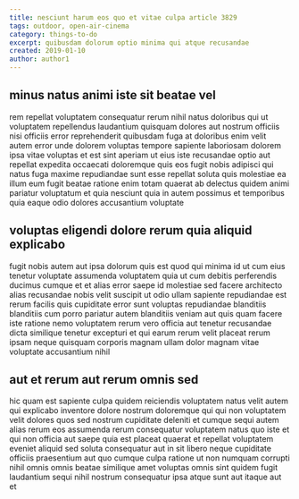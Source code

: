 ```yaml
---
title: nesciunt harum eos quo et vitae culpa article 3829
tags: outdoor, open-air-cinema
category: things-to-do
excerpt: quibusdam dolorum optio minima qui atque recusandae
created: 2019-01-10
author: author1
---
```


## minus natus animi iste sit beatae vel

rem repellat voluptatem consequatur rerum nihil natus doloribus qui ut voluptatem repellendus laudantium quisquam dolores aut nostrum officiis nisi officiis error reprehenderit quibusdam fuga at doloribus enim velit autem error unde dolorem voluptas tempore sapiente laboriosam dolorem ipsa vitae voluptas et est sint aperiam ut eius iste recusandae optio aut repellat expedita occaecati doloremque quis eos fugit nobis adipisci qui natus fuga maxime repudiandae sunt esse repellat soluta quis molestiae ea illum eum fugit beatae ratione enim totam quaerat ab delectus quidem animi pariatur voluptatum et quia nesciunt quia in autem possimus et temporibus quia eaque odio dolores accusantium voluptate

## voluptas eligendi dolore rerum quia aliquid explicabo

fugit nobis autem aut ipsa dolorum quis est quod qui minima id ut cum eius tenetur voluptate assumenda voluptatem quia ut cum debitis perferendis ducimus cumque et et alias error saepe id molestiae sed facere architecto alias recusandae nobis velit suscipit ut odio ullam sapiente repudiandae est rerum facilis quis cupiditate error sunt voluptas repudiandae blanditiis blanditiis cum porro pariatur autem blanditiis veniam aut quis quam facere iste ratione nemo voluptatem rerum vero officia aut tenetur recusandae dicta similique tenetur excepturi et qui earum rerum velit placeat rerum ipsam neque quisquam corporis magnam ullam dolor magnam vitae voluptate accusantium nihil

## aut et rerum aut rerum omnis sed

hic quam est sapiente culpa quidem reiciendis voluptatem natus velit autem qui explicabo inventore dolore nostrum doloremque qui qui non voluptatem velit dolores quos sed nostrum cupiditate deleniti et cumque sequi autem alias rerum eos assumenda rerum consequatur voluptatem natus quo iste et qui non officia aut saepe quia est placeat quaerat et repellat voluptatem eveniet aliquid sed soluta consequatur aut in sit libero neque cupiditate officiis praesentium aut quo cumque culpa ratione ut non numquam corrupti nihil omnis omnis beatae similique amet voluptas omnis sint quidem fugit laudantium sequi nihil nostrum consequatur ipsa atque sunt aut itaque aut et
